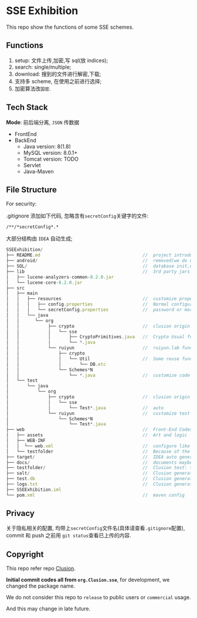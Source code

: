 # SSE Exhibition

This repo show the functions of some SSE schemes.

## Functions

1. setup: 文件上传,加密,写 sql(放 indices);
2. search: single/multiple;
3. download: 搜到的文件进行解密,下载;
4. 支持多 scheme, 在使用之前进行选择;
5. 加密算法改`国密`.

## Tech Stack

**Mode**:
前后端分离, `JSON` 传数据

- FrontEnd
- BackEnd
  - Java version: 8(1.8)
  - MySQL version: 8.0.1+
  - Tomcat version: TODO
  - Servlet
  - Java-Maven

## File Structure

For security:

.gitignore 添加如下代码, 忽略含有`secretConfig`关键字的文件:

```shell
/**/*secretConfig*.*
```

大部分结构由 `IDEA` 自动生成;

```javascript
SSEExhibition/
├── README.md                                       //  project introduction
├── android/                                        //  removed(we do not use android codes in clusion)
├── SQL/                                            //  database init,update.etc
├── lib                                             //  3rd party jars
│   ├── lucene-analyzers-common-8.2.0.jar
│   └── lucene-core-8.2.0.jar
├── src
│   ├── main
│   │   ├── resources                               //  customize properties
│   │   │   ├── config.properties                   //  Normal configuration like path,SQL.etc
│   │   │   └── secretConfig.properties             //  password or more
│   │   └── java
│   │      └── org
│   │           ├── crypto                          //  clusion origin codes
│   │           │   └── sse
│   │           │       ├── CryptoPrimitives.java   //  Crypto Usual functions
│   │           │       └── *.java
│   │           └── ruiyun                          //  ruiyun.lab functions
│   │               ├── crypto
│   │               │   └── Util                    //  Some reuse functions
│   │               │       └── DB.etc
│   │               └── Schemes*N
│   │                   └── *.java                  //  customize code
│   └── test
│       └── java
│           └── org
│               ├── crypto                          //  clusion origin tests
│               │   └── sse
│               │       └── Test*.java              //  auto
│               └── ruiyun                          //  customize test
│                   └── Schemes*N
│                       └── Test*.java
├── web                                             //  Front-End Codes
│   ├── assets                                      //  Art and logic
│   ├── WEB-INF
│   │  └── web.xml                                  //  configure like route.etc
│   └── testfolder                                  //  Because of the `war` package
├── target/                                         //  IDEA auto generated
├── docs/                                           //  documents maybe latter config
├── testfolder/                                     //  Clusion test: test folder for encrypt/decrypt
├── salt/                                           //  Clusion generated: salt
├── test.db                                         //  Clusion generated: db file
├── logs.txt                                        //  Clusion generated: running log
├── SSEExhibition.iml
└── pom.xml                                         //  maven config
```

## Privacy

关于隐私相关的配置, 均带上`secretConfig`文件名(具体请查看`.gitignore`配置), commit 和 push 之前用
`git status`查看已上传的内容.

## Copyright

This repo refer repo [Clusion](https://github.com/encryptedsystems/Clusion).

**Initial commit codes all from `org.Clusion.sse`**, for development, we changed the package name.

We do not consider this repo to `release` to public users or `commercial` usage.

And this may change in late future.
